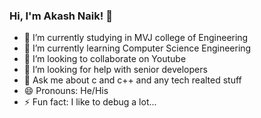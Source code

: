 ### Hi, I'm Akash Naik!  👋


- 🔭 I’m currently studying in MVJ college of Engineering
- 🌱 I’m currently learning Computer Science Engineering
- 👯 I’m looking to collaborate on Youtube
- 🤔 I’m looking for help with senior developers
- 💬 Ask me about  c and c++ and any tech realted stuff                     
- 😄 Pronouns: He/His
- ⚡ Fun fact: I like to debug a lot...

